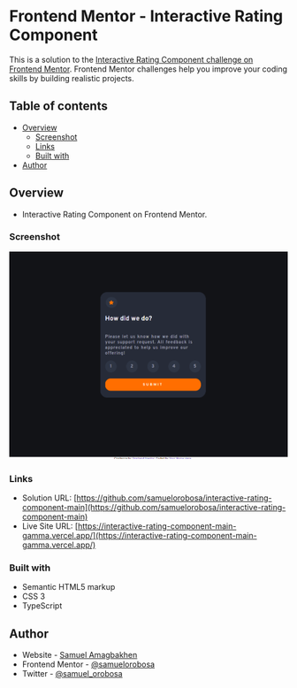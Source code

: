 # Frontend Mentor - Interactive Rating Component

This is a solution to the [Interactive Rating Component challenge on Frontend Mentor](https://www.frontendmentor.io/challenges/interactive-rating-component-koxpeBUmI). Frontend Mentor challenges help you improve your coding skills by building realistic projects.

## Table of contents

- [Overview](#overview)
    - [Screenshot](#screenshot)
    - [Links](#links)
    - [Built with](#built-with)
- [Author](#author)

## Overview
- Interactive Rating Component on Frontend Mentor.
### Screenshot

<p>
    <img src="./images/Screenshot from 2022-06-18 19-14-08.png"   alt="Screenshot"/>
</p>

### Links

- Solution URL: [https://github.com/samuelorobosa/interactive-rating-component-main](https://github.com/samuelorobosa/interactive-rating-component-main)
- Live Site URL: [https://interactive-rating-component-main-gamma.vercel.app/](https://interactive-rating-component-main-gamma.vercel.app/)

### Built with

- Semantic HTML5 markup
- CSS 3
- TypeScript

## Author

- Website - [Samuel Amagbakhen](https://samuelorobosa.xyz/)
- Frontend Mentor - [@samuelorobosa](https://www.frontendmentor.io/profile/samuelorobosa)
- Twitter - [@samuel_orobosa](https://www.twitter.com/samuel_orobosa)
